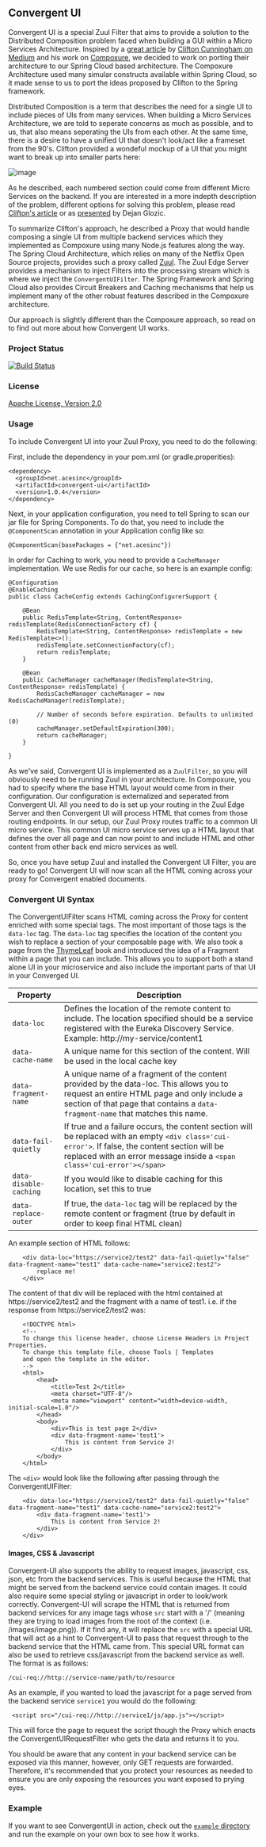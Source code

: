 ## Convergent UI

Convergent UI is a special Zuul Filter that aims to provide a solution to the Distributed Composition problem faced when building a GUI within a Micro Services Architecture. Inspired by a [great article](https://medium.com/@clifcunn/nodeconf-eu-29dd3ed500ec) by [Clifton Cunningham on Medium](https://medium.com/@clifcunn) and his work on [Compoxure](https://github.com/tes/compoxure), we decided to work on porting their architecture to our Spring Cloud based architecture.  The Compoxure Architecture used many simular constructs available within Spring Cloud, so it made sense to us to port the ideas proposed by Clifton to the Spring framework.  

Distributed Composition is a term that describes the need for a single UI to include pieces of UIs from many services.  When building a Micro Services Architecture, we are told to seperate concerns as much as possible, and to us, that also means seperating the UIs from each other. At the same time, there is a desire to have a unified UI that doesn't look/act like a frameset from the 90's. Clifton provided a wondeful mockup of a UI that you might want to break up into smaller parts here:

![image](https://cdn-images-1.medium.com/max/800/1*YgK35pB22bXJm0LwqMz0Hw.jpeg)

As he described, each numbered section could come from different Micro Services on the backend. If you are interested in a more indepth description of the problem, different options for solving this problem, please read [Clifton's article](https://medium.com/@clifcunn/nodeconf-eu-29dd3ed500ec) or as [presented](http://dejanglozic.com/2014/10/20/micro-services-and-page-composition-problem/) by Dejan Glozic. 

To summarize Clifton's approach, he described a Proxy that would handle composing a single UI from multiple backend services which they implemented as Compoxure using many Node.js features along the way. The Spring Cloud Architecture, which relies on many of the Netflix Open Source projects, provides such a proxy called [Zuul](https://github.com/Netflix/zuul). The Zuul Edge Server provides a mechanism to inject Filters into the processing stream which is where we inject the `ConvergentUIFilter`. The Spring Framework and Spring Cloud also provides Circuit Breakers and Caching mechanisms that help us implement many of the other robust features described in the Compoxure architecture.  

Our approach is slightly different than the Compoxure approach, so read on to find out more about how Convergent UI works.  

### Project Status 

[![Build Status](https://travis-ci.org/acesinc/convergent-ui.svg?branch=master)](https://travis-ci.org/acesinc/convergent-ui)

### License

[Apache License, Version 2.0](http://www.apache.org/licenses/LICENSE-2.0)

### Usage

To include Convergent UI into your Zuul Proxy, you need to do the following:

First, include the dependency in your pom.xml (or gradle.properities):

```
<dependency>
  <groupId>net.acesinc</groupId>
  <artifactId>convergent-ui</artifactId>
  <version>1.0.4</version>
</dependency>
```
Next, in your application configuration, you need to tell Spring to scan our jar file for Spring Components.  To do that, you need to include the `@ComponentScan` annotation in your Application config like so:

```
@ComponentScan(basePackages = {"net.acesinc"})
```

In order for Caching to work, you need to provide a `CacheManager` implementation. We use Redis for our cache, so here is an example config:

```
@Configuration
@EnableCaching
public class CacheConfig extends CachingConfigurerSupport {

    @Bean
    public RedisTemplate<String, ContentResponse> redisTemplate(RedisConnectionFactory cf) {
        RedisTemplate<String, ContentResponse> redisTemplate = new RedisTemplate<>();
        redisTemplate.setConnectionFactory(cf);
        return redisTemplate;
    }

    @Bean
    public CacheManager cacheManager(RedisTemplate<String, ContentResponse> redisTemplate) {
        RedisCacheManager cacheManager = new RedisCacheManager(redisTemplate);

        // Number of seconds before expiration. Defaults to unlimited (0)
        cacheManager.setDefaultExpiration(300);
        return cacheManager;
    }

}
```

As we've said, Convergent UI is implemented as a `ZuulFilter`, so you will obviously need to be running Zuul in your architecture. In Compoxure, you had to specify where the base HTML layout would come from in their configuration. Our configuration is externalized and seperated from Convergent UI. All you need to do is set up your routing in the Zuul Edge Server and then Convergent UI will process HTML that comes from those routing endpoints. In our setup, our Zuul Proxy routes traffic to a common UI micro service. This common UI micro service serves up a HTML layout that defines the over all page and can now point to and include HTML and other content from other back end micro services as well.  

So, once you have setup Zuul and installed the Convergent UI Filter, you are ready to go! Convergent UI will now scan all the HTML coming across your proxy for Convergent enabled documents.  

### Convergent UI Syntax

The ConvergentUIFilter scans HTML coming across the Proxy for content enriched with some special tags.  The most important of those tags is the `data-loc` tag.  The `data-loc` tag specifies the location of the content you wish to replace a section of your composable page with. We also took a page from the [ThymeLeaf](http://www.thymeleaf.org/) book and introduced the idea of a Fragment within a page that you can include.  This allows you to support both a stand alone UI in your microservice and also include the important parts of that UI in your Converged UI.  

| Property        | Description   |
| --------------- |----------------|
| `data-loc` | Defines the location of the remote content to include.  The location specified should be a service registered with the Eureka Discovery Service.  Example: http://my-service/content1 |
| `data-cache-name` | A unique name for this section of the content. Will be used in the local cache key |
| `data-fragment-name` | A unique name of a fragment of the content provided by the data-loc. This allows you to request an entire HTML page and only include a section of that page that contains a `data-fragment-name` that matches this name.  |
| `data-fail-quietly` | If true and a failure occurs, the content section will be replaced with an empty `<div class='cui-error'>`. If false, the content section will be replaced with an error message inside a `<span class='cui-error'></span>` |
| `data-disable-caching` | If you would like to disable caching for this location, set this to true |
| `data-replace-outer` | If true, the `data-loc` tag will be replaced by the remote content or fragment (true by default in order to keep final HTML clean) |

An example section of HTML follows:


```
	<div data-loc="https://service2/test2" data-fail-quietly="false" data-fragment-name="test1" data-cache-name="service2:test2">
    	replace me!
	</div>
```

The content of that div will be replaced with the html contained at https://service2/test2 and the fragment with a name of test1.  i.e. if the response from https://service2/test2 was:

```
	<!DOCTYPE html>
	<!--
	To change this license header, choose License Headers in Project Properties.
	To change this template file, choose Tools | Templates
	and open the template in the editor.
	-->
	<html>
	    <head>
        	<title>Test 2</title>
	        <meta charset="UTF-8"/>
   	    	<meta name="viewport" content="width=device-width, initial-scale=1.0"/>
    	</head>
	    <body>
    	    <div>This is test page 2</div>
        	<div data-fragment-name='test1'>
            	This is content from Service 2!
	        </div>
    	</body>
	</html>
```
The `<div>` would look like the following after passing through the ConvergentUIFilter:

```
	<div data-loc="https://service2/test2" data-fail-quietly="false" data-fragment-name="test1" data-cache-name="service2:test2">	
		<div data-fragment-name='test1'>
    		This is content from Service 2!
		</div>
	</div>
```

#### Images, CSS & Javascript

Convergent-UI also supports the ability to request images, javascript, css, json, etc from the backend services. This is useful because the HTML that might be served from the backend service could contain images.  It could also require some special styling or javascript in order to look/work correctly.  Convergent-UI will scrape the HTML that is returned from backend services for any image tags whose `src` start with a '/' (meaning they are trying to load images from the root of the context (i.e. /images/image.png)). If it find any, it will replace the `src` with a special URL that will act as a hint to Convergent-UI to pass that request through to the backend service that the HTML came from.  This special URL format can also be used to retrieve css/javascript from the backend service as well.  The format is as follows:

```
/cui-req://http://service-name/path/to/resource
```

As an example, if you wanted to load the javascript for a page served from the backend service `service1` you would do the following:

```
 <script src="/cui-req://http://service1/js/app.js"></script>
```

This will force the page to request the script though the Proxy which enacts the ConvergentUIRequestFilter who gets the data and returns it to you. 

You should be aware that any content in your backend service can be exposed via this manner, however, only GET requests are forwarded. Therefore, it's recommended that you protect your resources as needed to ensure you are only exposing the resources you want exposed to prying eyes. 


### Example

If you want to see ConvergentUI in action, check out the [`example` directory](https://github.com/acesinc/convergent-ui/tree/master/example) and run the example on your own box to see how it works.  

